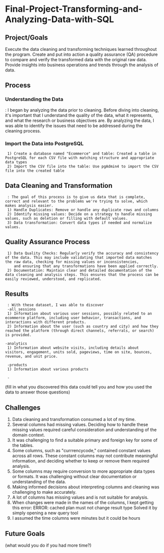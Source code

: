 # Final-Project-Transforming-and-Analyzing-Data-with-SQL

## Project/Goals
Execute the data cleaning and transforming techniques learned throughout the program.
Create and put into action a quality assurance (QA) procedure to compare and verify the transformed data with the original raw data.
Provide insights into business operations and trends through the analysis of data.

## Process
### Understanding the Data
 : I began by analyzing the data prior to cleaning. Before diving into cleaning, it's important that I understand the quality of the data, what it represents, and what the research or business objectives are. By analyzing the data, I was able to identify the issues that need to be addressed during the cleaning process.
    
### Import the Data into PostgreSQL
     1) Create a database named "Ecommerce" and table: Created a table in PostgreSQL for each CSV file with matching structure and appropriate data types
     2) Import the CSV file into the table: Use pgAdmin4 to import the CSV file into the created table

## Data Cleaning and Transformation
     : The goal of this process is to give us data that is complete, correct and relevant to the problems we're trying to solve, which makes analysis easier.
     1) Handle Duplicates: Remove or handle any duplicate rows and columns
     2) Identify missing values: Decide on a strategy to handle missing values, such as deletion or filling with default values.
     3) Data transformation: Convert data types if needed and normalize values.

## Quality Assurance Process
     1) Data Quality Checks: Regularly verify the accuracy and consistency of the data. This may include validating that imported data matches the raw data, checking for missing values or inconsistencies, 
        and ensuring that any transformations have been applied correctly.
     2) Documentation: Maintain clear and detailed documentation of the data cleaning and analysis steps. This ensures that the process can be easily reviewed, understood, and replicated.


## Results
     : With these dataset, I was able to discover
     -all_sessions
     1) Information about various user sessions, possibly related to an ecommerce platform, including user behavior, transactions, and interactions with different products.
     2) Information about the user (such as country and city) and how they reached the platform (through direct channels, referrals, or search) is provided.

    -analytics
     1) Information about website visits, including details about visitors, engagement, units sold, pageviews, time on site, bounces, revenue, and unit price.

     -products
     1) Information about various products

     -

(fill in what you discovered this data could tell you and how you used the data to answer those questions)

## Challenges 


1) Data cleaning and transformation consumed a lot of my time.
2) Several columns had missing values. Deciding how to handle these missing values required careful consideration and understanding of the domain context.
3) It was challenging to find a suitable primary and foreign key for some of the tables.
4) Some columns, such as "currrencycode," contained constant values across all rows. These constant columns may not contribute meaningful information, and deciding whether to keep or remove them required analysis.
5) Some columns may require conversion to more appropriate data types or formats. It was challenging without clear documentation or understanding of the data.
6) Making informed decisions about interpreting columns and cleaning was challenging to make accurately.
7) A lot of columns has missing values and is not suitable for analysis.
8)  When changes were made in the names of the columns, I kept getting this error:
   ERROR:  cached plan must not change result type
   Solved it by simply opening a new query tool
9) I assumed the time columns were minutes but it could be hours





## Future Goals
(what would you do if you had more time?)
